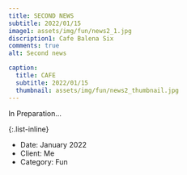 ```yaml
---
title: SECOND NEWS
subtitle: 2022/01/15
image1: assets/img/fun/news2_1.jpg
discription1: Cafe Balena Six
comments: true
alt: Second news

caption:
  title: CAFE
  subtitle: 2022/01/15
  thumbnail: assets/img/fun/news2_thumbnail.jpg
---
```

In Preparation...

{:.list-inline}
- Date: January 2022
- Client: Me
- Category: Fun


